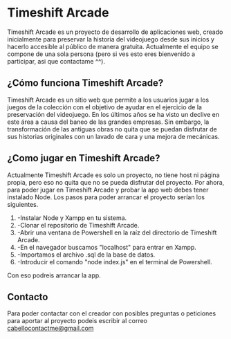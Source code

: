 # Timeshift Arcade
 
Timeshift Arcade es un proyecto de desarrollo de aplicaciones web, creado inicialmente para preservar la historia del videojuego desde sus inicios y hacerlo accesible al público de manera gratuita. Actualmente el equipo se compone de una sola persona (pero si ves esto eres bienvenido a participar, asi que contactame ^^).

## ¿Cómo funciona Timeshift Arcade?

Timeshift Arcade es un sitio web que permite a los usuarios jugar a los juegos de la colección con el objetivo de ayudar en el ejercicio de la preservación del videojuego. En los últimos años se ha visto un declive en este área a causa del baneo de las grandes empresas. Sin embargo, la transformación de las antiguas obras no quita que se puedan disfrutar de sus historias originales con un lavado de cara y una mejora de mecánicas.

## ¿Como jugar en Timeshift Arcade?

Actualmente Timeshift Arcade es solo un proyecto, no tiene host ni página propia, pero eso no quita que no se pueda disfrutar del proyecto. Por ahora, para poder jugar en Timeshift Arcade y probar la app web debes tener instalado Node. Los pasos para poder arrancar el proyecto serían los siguientes.

1. -Instalar Node y Xampp en tu sistema.
2. -Clonar el repositorio de Timeshift Arcade.
3. -Abrir una ventana de Powershell en la raíz del directorio de Timeshift Arcade.
4. -En el navegador buscamos "localhost" para entrar en Xampp.
5. -Importamos el archivo .sql de la base de datos.
6. -Introducir el comando "node index.js" en el terminal de Powershell.

Con eso podreis arrancar la app.

## Contacto

Para poder contactar con el creador con posibles preguntas o peticiones para aportar al proyecto podeis escribir al correo cabellocontactme@gmail.com